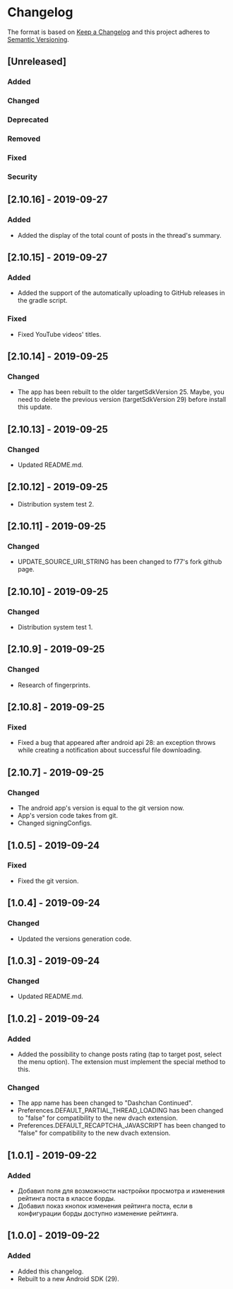 # Changelog
The format is based on [Keep a Changelog](http://keepachangelog.com/en/1.0.0/)
and this project adheres to [Semantic Versioning](http://semver.org/spec/v2.0.0.html).

## [Unreleased]
### Added
### Changed
### Deprecated
### Removed
### Fixed
### Security


## [2.10.16] - 2019-09-27
### Added
- Added the display of the total count of posts in the thread's summary.

## [2.10.15] - 2019-09-27
### Added
- Added the support of the automatically uploading to GitHub releases in the gradle script.

### Fixed
- Fixed YouTube videos' titles.

## [2.10.14] - 2019-09-25
### Changed
- The app has been rebuilt to the older targetSdkVersion 25. Maybe, you need to delete the previous version (targetSdkVersion 29) before install this update.

## [2.10.13] - 2019-09-25
### Changed
- Updated README.md.

## [2.10.12] - 2019-09-25
- Distribution system test 2.

## [2.10.11] - 2019-09-25
### Changed
- UPDATE_SOURCE_URI_STRING has been changed to f77's fork github page.

## [2.10.10] - 2019-09-25
### Changed
- Distribution system test 1.

## [2.10.9] - 2019-09-25
### Changed
- Research of fingerprints.

## [2.10.8] - 2019-09-25
### Fixed
- Fixed a bug that appeared after android api 28: an exception throws while creating a notification about successful file downloading.

## [2.10.7] - 2019-09-25
### Changed
- The android app's version is equal to the git version now.
- App's version code takes from git.
- Changed signingConfigs.

## [1.0.5] - 2019-09-24
### Fixed
- Fixed the git version.

## [1.0.4] - 2019-09-24
### Changed
- Updated the versions generation code.

## [1.0.3] - 2019-09-24
### Changed
- Updated README.md.

## [1.0.2] - 2019-09-24
### Added
- Added the possibility to change posts rating (tap to target post, select the menu option). The extension must implement the special method to this.
### Changed
- The app name has been changed to "Dashchan Continued".
- Preferences.DEFAULT_PARTIAL_THREAD_LOADING has been changed to "false" for compatibility to the new dvach extension.
- Preferences.DEFAULT_RECAPTCHA_JAVASCRIPT has been changed to "false" for compatibility to the new dvach extension.

## [1.0.1] - 2019-09-22
### Added
- Добавил поля для возможности настройки просмотра и изменения рейтинга поста в классе борды.
- Добавил показ кнопок изменения рейтинга поста, если в конфигурации борды доступно изменение рейтинга.

## [1.0.0] - 2019-09-22
### Added
- Added this changelog.
- Rebuilt to a new Android SDK (29).
